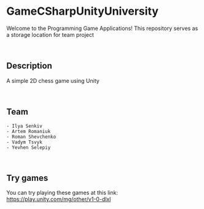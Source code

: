 # GameCSharpUnityUniversity

Welcome to the Programming Game Applications! This repository serves as a storage location for team project

<br>

## Description

A simple 2D chess game using Unity

<br>

## Team
    - Ilya Senkiv
    - Artem Romaniuk
    - Roman Shevchenko
    - Vadym Tsvyk
    - Yevhen Selepiy

<br>

## Try games
You can try playing these games at this link:
https://play.unity.com/mg/other/v1-0-dlxl
